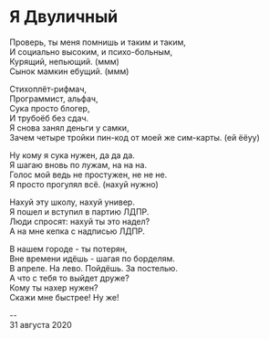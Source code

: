 # Я Двуличный

Проверь, ты меня помнишь и таким и таким, \
И социально высоким, и психо-больным, \
Курящий, непьющий. (ммм) \
Сынок мамкин ебущий. (ммм)

Стихоплёт-рифмач, \
Программист, альфач, \
Сука просто блогер, \
И трубоёб без сдач. \
Я снова занял деньги у самки, \
Зачем четыре тройки пин-код от моей же сим-карты. (ей ёёуу)

Ну кому я сука нужен, да да да. \
Я шагаю вновь по лужам, на на на. \
Голос мой ведь не простужен, не не не. \
Я просто прогулял всё. (нахуй нужно) 

Нахуй эту школу, нахуй универ. \
Я пошел и вступил в партию ЛДПР. \
Люди спросят: нахуй ты это надел? \
А на мне кепка с надписью ЛДПР. 

В нашем городе - ты потерян, \
Вне времени идёшь - шагая по борделям. \
В апреле. На лево. Пойдёшь. За постелью. \
А что с тебя то выйдет друже? \
Кому ты нахер нужен? \
Скажи мне быстрее! Ну же!

--\
31 августа 2020
